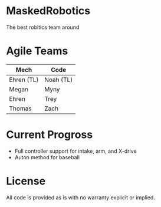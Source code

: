 # MaskedRobotics
The best robitics team around


# Agile Teams
| Mech  | Code |
| ------------- | ------------- |
| Ehren (TL) | Noah (TL) |
| Megan | Myny |
| Ehren | Trey |
| Thomas | Zach |


# Current Progross
* Full controller support for intake, arm, and X-drive
* Auton method for baseball

# License 
All code is provided as is with no warranty explicit or implied. 

